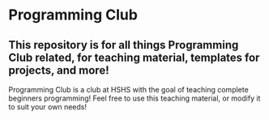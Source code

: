 # Programming Club
## This repository is for all things Programming Club related, for teaching material, templates for projects, and more!
Programming Club is a club at HSHS with the goal of teaching complete beginners programming!
Feel free to use this teaching material, or modify it to suit your own needs!